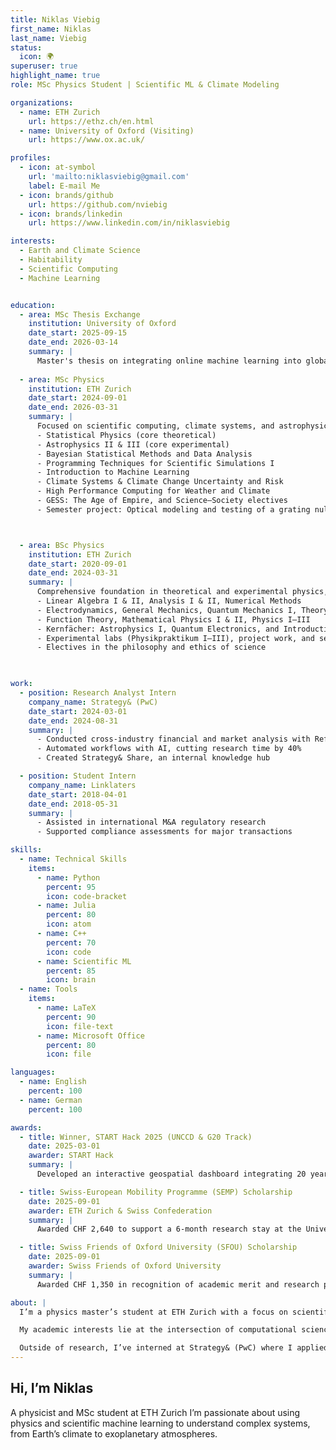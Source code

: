 ```yaml
---
title: Niklas Viebig
first_name: Niklas
last_name: Viebig
status:
  icon: 🌍
superuser: true
highlight_name: true
role: MSc Physics Student | Scientific ML & Climate Modeling

organizations:
  - name: ETH Zurich
    url: https://ethz.ch/en.html
  - name: University of Oxford (Visiting)
    url: https://www.ox.ac.uk/

profiles:
  - icon: at-symbol
    url: 'mailto:niklasviebig@gmail.com'
    label: E-mail Me
  - icon: brands/github
    url: https://github.com/nviebig
  - icon: brands/linkedin
    url: https://www.linkedin.com/in/niklasviebig

interests:
  - Earth and Climate Science
  - Habitability
  - Scientific Computing
  - Machine Learning


education:
  - area: MSc Thesis Exchange
    institution: University of Oxford
    date_start: 2025-09-15
    date_end: 2026-03-14
    summary: |
      Master's thesis on integrating online machine learning into global climate models to perform dynamic downscaling and bias correction during runtime. The project explores how ML modules, trained on high-resolution regional simulations or reanalysis data, can correct fields like precipitation or surface winds on-the-fly and feed them back into the model. This enables cheap global models (e.g. SpeedyWeather.jl) to produce accurate high-resolution outputs while preserving physically meaningful dynamics. Co-supervised by the Exoplanet and Habitability group (Oxford) and the Seminar for Applied Mathematics (ETH).
      
  - area: MSc Physics
    institution: ETH Zurich
    date_start: 2024-09-01
    date_end: 2026-03-31
    summary: |
      Focused on scientific computing, climate systems, and astrophysics. Coursework includes:
      - Statistical Physics (core theoretical)
      - Astrophysics II & III (core experimental)
      - Bayesian Statistical Methods and Data Analysis
      - Programming Techniques for Scientific Simulations I
      - Introduction to Machine Learning
      - Climate Systems & Climate Change Uncertainty and Risk
      - High Performance Computing for Weather and Climate
      - GESS: The Age of Empire, and Science–Society electives
      - Semester project: Optical modeling and testing of a grating nuller for exoplanet detection (LIFE mission)



  - area: BSc Physics
    institution: ETH Zurich
    date_start: 2020-09-01
    date_end: 2024-03-31
    summary: |
      Comprehensive foundation in theoretical and experimental physics, with emphasis on mathematical methods and core physical principles:
      - Linear Algebra I & II, Analysis I & II, Numerical Methods
      - Electrodynamics, General Mechanics, Quantum Mechanics I, Theory of Heat
      - Function Theory, Mathematical Physics I & II, Physics I–III
      - Kernfächer: Astrophysics I, Quantum Electronics, and Introduction to Nuclear & Particle Physics
      - Experimental labs (Physikpraktikum I–III), project work, and seminars
      - Electives in the philosophy and ethics of science

   

work:
  - position: Research Analyst Intern
    company_name: Strategy& (PwC)
    date_start: 2024-03-01
    date_end: 2024-08-31
    summary: |
      - Conducted cross-industry financial and market analysis with Refinitiv, Capital IQ, and PitchBook
      - Automated workflows with AI, cutting research time by 40%
      - Created Strategy& Share, an internal knowledge hub

  - position: Student Intern
    company_name: Linklaters
    date_start: 2018-04-01
    date_end: 2018-05-31
    summary: |
      - Assisted in international M&A regulatory research
      - Supported compliance assessments for major transactions

skills:
  - name: Technical Skills
    items:
      - name: Python
        percent: 95
        icon: code-bracket
      - name: Julia
        percent: 80
        icon: atom
      - name: C++
        percent: 70
        icon: code
      - name: Scientific ML
        percent: 85
        icon: brain
  - name: Tools
    items:
      - name: LaTeX
        percent: 90
        icon: file-text
      - name: Microsoft Office
        percent: 80
        icon: file

languages:
  - name: English
    percent: 100
  - name: German
    percent: 100

awards:
  - title: Winner, START Hack 2025 (UNCCD & G20 Track)
    date: 2025-03-01
    awarder: START Hack
    summary: |
      Developed an interactive geospatial dashboard integrating 20 years of satellite and socio-environmental data to support sustainable land use and conflict mitigation in the Sahel region. Selected for the UNCCD & G20 Global Land Initiative Track.

  - title: Swiss-European Mobility Programme (SEMP) Scholarship
    date: 2025-09-01
    awarder: ETH Zurich & Swiss Confederation
    summary: |
      Awarded CHF 2,640 to support a 6-month research stay at the University of Oxford for a master's thesis on machine learning in climate modeling (SpeedyWeather.jl).

  - title: Swiss Friends of Oxford University (SFOU) Scholarship
    date: 2025-09-01
    awarder: Swiss Friends of Oxford University
    summary: |
      Awarded CHF 1,350 in recognition of academic merit and research purpose to support master's thesis research at the University of Oxford.

about: |
  I’m a physics master’s student at ETH Zurich with a focus on scientific machine learning, climate modeling, and exoplanetary habitability. For my thesis, I’ll be visiting the University of Oxford to work on differentiable climate simulations using SpeedyWeather.jl and Enzyme, co-supervised by Milan and Siddhartha Mishra.

  My academic interests lie at the intersection of computational science and planetary systems—modeling Earth's climate more efficiently and extending insights to extrasolar atmospheres.

  Outside of research, I’ve interned at Strategy& (PwC) where I applied AI to optimize research workflows, and at Linklaters in M&A compliance. I also enjoy hiking, competitive problem-solving, and exploring new domains at hackathons.
---
```


## Hi, I’m Niklas

A physicist and MSc student at ETH Zurich 
I’m passionate about using physics and scientific machine learning to understand complex systems, from Earth’s climate to exoplanetary atmospheres.
